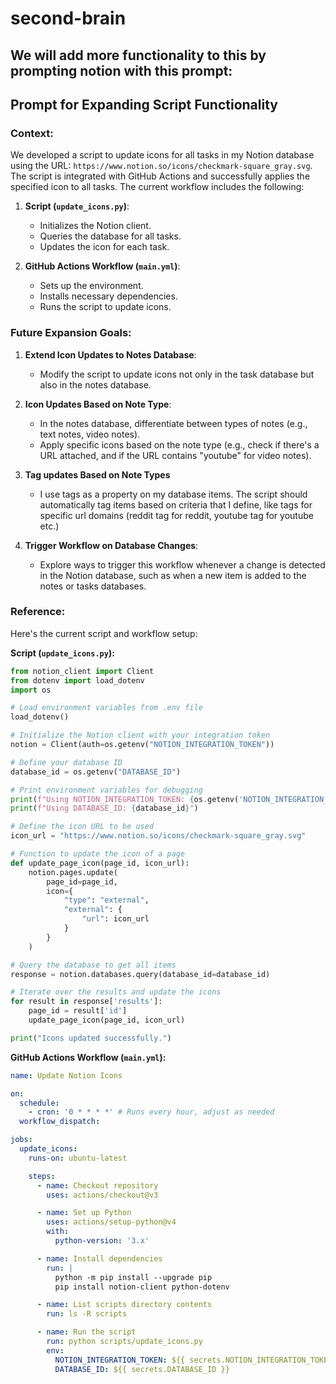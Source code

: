 # second-brain


## We will add more functionality to this by prompting notion with this prompt:

## Prompt for Expanding Script Functionality

### Context:
We developed a script to update icons for all tasks in my Notion database using the URL: `https://www.notion.so/icons/checkmark-square_gray.svg`. The script is integrated with GitHub Actions and successfully applies the specified icon to all tasks. The current workflow includes the following:

1. **Script (`update_icons.py`)**:
   - Initializes the Notion client.
   - Queries the database for all tasks.
   - Updates the icon for each task.

2. **GitHub Actions Workflow (`main.yml`)**:
   - Sets up the environment.
   - Installs necessary dependencies.
   - Runs the script to update icons.

### Future Expansion Goals:
1. **Extend Icon Updates to Notes Database**:
   - Modify the script to update icons not only in the task database but also in the notes database.

2. **Icon Updates Based on Note Type**:
   - In the notes database, differentiate between types of notes (e.g., text notes, video notes).
   - Apply specific icons based on the note type (e.g., check if there's a URL attached, and if the URL contains "youtube" for video notes).
3. **Tag updates Based on Note Types**
   - I use tags as a property on my database items. The script should automatically tag items based on criteria that I define, like tags for specific url domains (reddit tag for reddit, youtube tag for youtube etc.)
4. **Trigger Workflow on Database Changes**:
   - Explore ways to trigger this workflow whenever a change is detected in the Notion database, such as when a new item is added to the notes or tasks databases.

### Reference:
Here's the current script and workflow setup:

**Script (`update_icons.py`):**
```python
from notion_client import Client
from dotenv import load_dotenv
import os

# Load environment variables from .env file
load_dotenv()

# Initialize the Notion client with your integration token
notion = Client(auth=os.getenv("NOTION_INTEGRATION_TOKEN"))

# Define your database ID
database_id = os.getenv("DATABASE_ID")

# Print environment variables for debugging
print(f"Using NOTION_INTEGRATION_TOKEN: {os.getenv('NOTION_INTEGRATION_TOKEN')}")
print(f"Using DATABASE_ID: {database_id}")

# Define the icon URL to be used
icon_url = "https://www.notion.so/icons/checkmark-square_gray.svg"

# Function to update the icon of a page
def update_page_icon(page_id, icon_url):
    notion.pages.update(
        page_id=page_id,
        icon={
            "type": "external",
            "external": {
                "url": icon_url
            }
        }
    )

# Query the database to get all items
response = notion.databases.query(database_id=database_id)

# Iterate over the results and update the icons
for result in response['results']:
    page_id = result['id']
    update_page_icon(page_id, icon_url)

print("Icons updated successfully.")
```

**GitHub Actions Workflow (`main.yml`):**
```yaml
name: Update Notion Icons

on:
  schedule:
    - cron: '0 * * * *' # Runs every hour, adjust as needed
  workflow_dispatch:

jobs:
  update_icons:
    runs-on: ubuntu-latest

    steps:
      - name: Checkout repository
        uses: actions/checkout@v3

      - name: Set up Python
        uses: actions/setup-python@v4
        with:
          python-version: '3.x'

      - name: Install dependencies
        run: |
          python -m pip install --upgrade pip
          pip install notion-client python-dotenv

      - name: List scripts directory contents
        run: ls -R scripts

      - name: Run the script
        run: python scripts/update_icons.py
        env:
          NOTION_INTEGRATION_TOKEN: ${{ secrets.NOTION_INTEGRATION_TOKEN }}
          DATABASE_ID: ${{ secrets.DATABASE_ID }}
```
